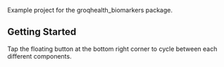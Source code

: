 Example project for the groqhealth_biomarkers package.

## Getting Started

Tap the floating button at the bottom right corner to cycle between each different components.